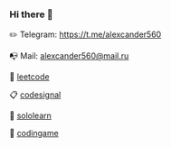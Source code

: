 ### Hi there 👋 

✏️ Telegram: https://t.me/alexcander560

📭 Mail: alexcander560@mail.ru

📝 [leetcode](https://leetcode.com/alexcander560/)

📋 [codesignal](https://app.codesignal.com/profile/alexcander560)

📙 [sololearn](https://www.sololearn.com/profile/14132487)

🎲 [codingame](https://github.com/alexcander560](https://www.codingame.com/profile/723739b5e0151c8eec037c870c14d2cf3775844))
